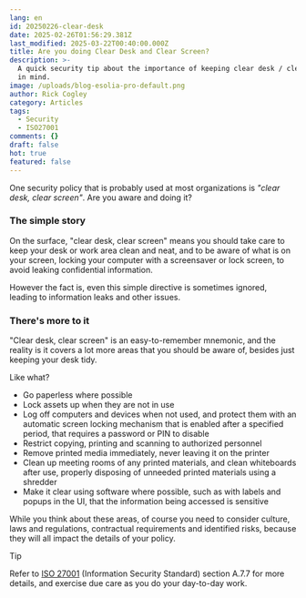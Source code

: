 ```yaml
---
lang: en
id: 20250226-clear-desk
date: 2025-02-26T01:56:29.381Z
last_modified: 2025-03-22T00:40:00.000Z
title: Are you doing Clear Desk and Clear Screen?
description: >-
  A quick security tip about the importance of keeping clear desk / clear screen
  in mind. 
image: /uploads/blog-esolia-pro-default.png
author: Rick Cogley
category: Articles
tags:
  - Security
  - ISO27001
comments: {}
draft: false
hot: true
featured: false
---
```

One security policy that is probably used at most organizations is *"clear desk, clear screen"*. Are you aware and doing it? 

<!--more-->

### The simple story
On the surface, "clear desk, clear screen" means you should take care to keep your desk or work area clean and neat, and to be aware of what is on your screen, locking your computer with a screensaver or lock screen, to avoid leaking confidential information. 

However the fact is, even this simple directive is sometimes ignored, leading to information leaks and other issues. 

### There's more to it

"Clear desk, clear screen" is an easy-to-remember mnemonic, and the reality is it covers a lot more areas that you should be aware of, besides just keeping your desk tidy. 

Like what? 

* Go paperless where possible
* Lock assets up when they are not in use
* Log off computers and devices when not used, and protect them with an automatic screen locking mechanism that is enabled after a specified period, that requires a password or PIN to disable
* Restrict copying, printing and scanning to authorized personnel
* Remove printed media immediately, never leaving it on the printer
* Clean up meeting rooms of any printed materials, and clean whiteboards after use, properly disposing of unneeded printed materials using a shredder
* Make it clear using software where possible, such as with labels and popups in the UI, that the information being accessed is sensitive

While you think about these areas, of course you need to consider culture, laws and regulations, contractual requirements and identified risks, because they will all impact the details of your policy. 

> [!tip]
>
> Refer to [ISO 27001](https://www.iso.org/standard/27001) (Information Security Standard) section A.7.7 for more details, and exercise due care as you do your day-to-day work.
